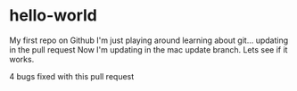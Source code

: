 # hello-world
My first repo on Github
I'm just playing around learning about git...
updating in the pull request
Now I'm updating in the mac update branch.  Lets see if it works.

4 bugs fixed with this pull request
